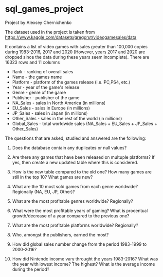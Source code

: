 # sql_games_project

Project by Alexsey Chernichenko

The dataset used in the project is taken from https://www.kaggle.com/datasets/gregorut/videogamesales/data

It contains a list of video games with sales greater than 100,000 copies during 1983-2016, 2017 and 2020 (However, years 2017 and 2020 are dropped since the data during these years seem incomplete). There are 16323 rows and 11 columns
- Rank - ranking of overall sales
- Name - the games name
- Platform - platform of the games release (i.e. PC,PS4, etc.)
- Year - year of the game's release
- Genre - genre of the game
- Publisher - publisher of the game
- NA_Sales - sales in North America (in millions)
- EU_Sales - sales in Europe (in millions)
- JP_Sales - sales in Japan (in millions)
- Other_Sales - sales in the rest of the world (in millions)
- Global_Sales - total worldwide sales (NA_Sales + EU_Sales + JP_Sales + Other_Sales)

The questions that are asked, studied and answered are the following:

1. Does the database contain any duplicates or null values?

2. Are there any games that have been released on multuple platforms? If yes, then create a new updated table where this is considered.

3. How is the new table compared to the old one? How many games are still in the top 10? What games are new?

4. What are the 10 most sold games from each genre worldwide? Regionally (NA, EU, JP, Other)?

5. What are the most profitable genres worldwide? Regionally?

6. What were the most profitable years of gaming? What is procentual growth/decrease of a year compared to the previous one?

7. What are the most profitable platforms worldwide? Regionally?

8. Who, amongst the publishers, earned the most?

9. How did global sales number change from the period 1983-1999 to 2000-2016?

10. How did Nintendo income vary throught the years 1983-2016? What was the year with lowest income? The highest? What is the average income during the period?
